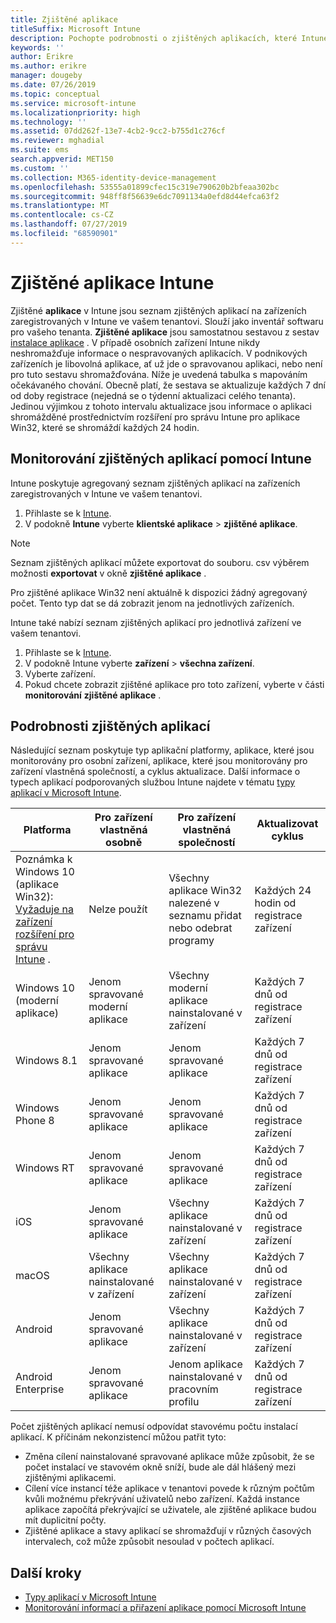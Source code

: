 ```yaml
---
title: Zjištěné aplikace
titleSuffix: Microsoft Intune
description: Pochopte podrobnosti o zjištěných aplikacích, které Intune v zařízení našel.
keywords: ''
author: Erikre
ms.author: erikre
manager: dougeby
ms.date: 07/26/2019
ms.topic: conceptual
ms.service: microsoft-intune
ms.localizationpriority: high
ms.technology: ''
ms.assetid: 07dd262f-13e7-4cb2-9cc2-b755d1c276cf
ms.reviewer: mghadial
ms.suite: ems
search.appverid: MET150
ms.custom: ''
ms.collection: M365-identity-device-management
ms.openlocfilehash: 53555a01899cfec15c319e790620b2bfeaa302bc
ms.sourcegitcommit: 948ff8f56639e6dc7091134a0efd8d44efca63f2
ms.translationtype: MT
ms.contentlocale: cs-CZ
ms.lasthandoff: 07/27/2019
ms.locfileid: "68590901"
---
```

# <a name="intune-discovered-apps"></a>Zjištěné aplikace Intune

Zjištěné **aplikace** v Intune jsou seznam zjištěných aplikací na zařízeních zaregistrovaných v Intune ve vašem tenantovi. Slouží jako inventář softwaru pro vašeho tenanta. **Zjištěné aplikace** jsou samostatnou sestavou z sestav [instalace aplikace](apps-monitor.md) . V případě osobních zařízení Intune nikdy neshromažďuje informace o nespravovaných aplikacích. V podnikových zařízeních je libovolná aplikace, ať už jde o spravovanou aplikaci, nebo není pro tuto sestavu shromažďována. Níže je uvedená tabulka s mapováním očekávaného chování. Obecně platí, že sestava se aktualizuje každých 7 dní od doby registrace (nejedná se o týdenní aktualizaci celého tenanta). Jedinou výjimkou z tohoto intervalu aktualizace jsou informace o aplikaci shromážděné prostřednictvím rozšíření pro správu Intune pro aplikace Win32, které se shromáždí každých 24 hodin.

## <a name="monitor-discovered-apps-with-intune"></a>Monitorování zjištěných aplikací pomocí Intune

Intune poskytuje agregovaný seznam zjištěných aplikací na zařízeních zaregistrovaných v Intune ve vašem tenantovi.

1. Přihlaste se k [Intune](https://go.microsoft.com/fwlink/?linkid=2090973).
2. V podokně **Intune** vyberte **klientské aplikace** > **zjištěné aplikace**.

>[!NOTE]
>Seznam zjištěných aplikací můžete exportovat do souboru. csv výběrem možnosti **exportovat** v okně **zjištěné aplikace** .
>
>Pro zjištěné aplikace Win32 není aktuálně k dispozici žádný agregovaný počet. Tento typ dat se dá zobrazit jenom na jednotlivých zařízeních.

Intune také nabízí seznam zjištěných aplikací pro jednotlivá zařízení ve vašem tenantovi. 

1. Přihlaste se k [Intune](https://go.microsoft.com/fwlink/?linkid=2090973).
2. V podokně Intune vyberte **zařízení** > **všechna zařízení**.
3. Vyberte zařízení.
4. Pokud chcete zobrazit zjištěné aplikace pro toto zařízení, vyberte v části **monitorování** **zjištěné aplikace** . 

## <a name="details-of-discovered-apps"></a>Podrobnosti zjištěných aplikací

Následující seznam poskytuje typ aplikační platformy, aplikace, které jsou monitorovány pro osobní zařízení, aplikace, které jsou monitorovány pro zařízení vlastněná společností, a cyklus aktualizace. Další informace o typech aplikací podporovaných službou Intune najdete v tématu [typy aplikací v Microsoft Intune](apps-add.md#app-types-in-microsoft-intune).

| Platforma | Pro zařízení vlastněná osobně | Pro zařízení vlastněná společností | Aktualizovat cyklus |
|------------------------------------------------------------------------|----------------------------------|--------------------------------------------------|---------------------------------------|
| Poznámka k Windows 10 (aplikace Win32): [Vyžaduje na zařízení rozšíření pro správu Intune](intune-management-extension.md) . | Nelze použít | Všechny aplikace Win32 nalezené v seznamu přidat nebo odebrat programy | Každých 24 hodin od registrace zařízení |
| Windows 10 (moderní aplikace) | Jenom spravované moderní aplikace | Všechny moderní aplikace nainstalované v zařízení | Každých 7 dnů od registrace zařízení |
| Windows 8.1 | Jenom spravované aplikace | Jenom spravované aplikace | Každých 7 dnů od registrace zařízení |
| Windows Phone 8 | Jenom spravované aplikace | Jenom spravované aplikace | Každých 7 dnů od registrace zařízení |
| Windows RT | Jenom spravované aplikace | Jenom spravované aplikace | Každých 7 dnů od registrace zařízení |
| iOS | Jenom spravované aplikace | Všechny aplikace nainstalované v zařízení | Každých 7 dnů od registrace zařízení |
| macOS | Všechny aplikace nainstalované v zařízení | Všechny aplikace nainstalované v zařízení | Každých 7 dnů od registrace zařízení |
| Android | Jenom spravované aplikace | Všechny aplikace nainstalované v zařízení | Každých 7 dnů od registrace zařízení |
| Android Enterprise | Jenom spravované aplikace | Jenom aplikace nainstalované v pracovním profilu | Každých 7 dnů od registrace zařízení |

Počet zjištěných aplikací nemusí odpovídat stavovému počtu instalací aplikací. K příčinám nekonzistencí můžou patřit tyto:
- Změna cílení nainstalované spravované aplikace může způsobit, že se počet instalací ve stavovém okně sníží, bude ale dál hlášený mezi zjištěnými aplikacemi.
- Cílení více instancí téže aplikace v tenantovi povede k různým počtům kvůli možnému překrývání uživatelů nebo zařízení. Každá instance aplikace započítá překrývající se uživatele, ale zjištěné aplikace budou mít duplicitní počty.
- Zjištěné aplikace a stavy aplikací se shromažďují v různých časových intervalech, což může způsobit nesoulad v počtech aplikací.

## <a name="next-steps"></a>Další kroky

- [Typy aplikací v Microsoft Intune](apps-add.md#app-types-in-microsoft-intune)
- [Monitorování informací a přiřazení aplikace pomocí Microsoft Intune](apps-monitor.md)
